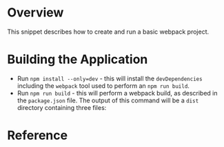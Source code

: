 # Overview

This snippet describes how to create and run a basic webpack project.

# Building the Application

- Run `npm install --only=dev` - this will install the `devDependencies` including the `webpack` tool used to perform an `npm run build`.
- Run `npm run build` - this will perform a webpack build, as described in the `package.json` file. The output of this command will be a `dist` directory containing three files: 

# Reference

